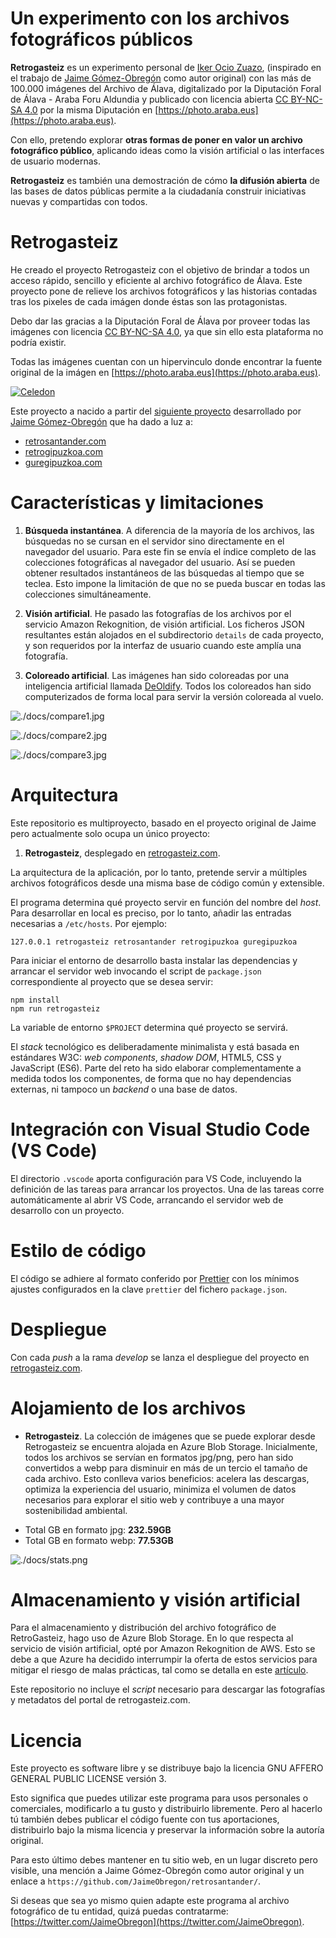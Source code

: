 # Un experimento con los archivos fotográficos públicos

**Retrogasteiz** es un experimento personal de [Iker Ocio Zuazo](https://ikerocio.com), (inspirado en el trabajo de [Jaime Gómez-Obregón](https://twitter.com/JaimeObregon) como autor original) con las más de 100.000 imágenes del Archivo de Álava, digitalizado por la Diputación Foral de Álava - Araba Foru Aldundia y publicado con licencia abierta [CC BY-NC-SA 4.0](https://creativecommons.org/licenses/by-nc-sa/4.0/deed.es) por la misma Diputación en [https://photo.araba.eus](https://photo.araba.eus).

Con ello, pretendo explorar **otras formas de poner en valor un archivo fotográfico público**, aplicando ideas como la visión artificial o las interfaces de usuario modernas.

**Retrogasteiz** es también una demostración de cómo **la difusión abierta** de las bases de datos públicas permite a la ciudadanía construir iniciativas nuevas y compartidas con todos.

# Retrogasteiz

He creado el proyecto Retrogasteiz con el objetivo de brindar a todos un acceso rápido, sencillo y eficiente al archivo fotográfico de Álava. Este proyecto pone de relieve los archivos fotográficos y las historias contadas tras los pixeles de cada imágen donde éstas son las protagonistas.

Debo dar las gracias a la Diputación Foral de Álava por proveer todas las imágenes con licencia [CC BY-NC-SA 4.0](https://creativecommons.org/licenses/by-nc-sa/4.0/deed.es), ya que sin ello esta plataforma no podría existir.

Todas las imágenes cuentan con un hipervinculo donde encontrar la fuente original de la imágen en [https://photo.araba.eus](https://photo.araba.eus).

[![Celedon](/httpdocs/retrogasteiz/poster.png)]()

Este proyecto a nacido a partir del [siguiente proyecto](https://github.com/JaimeObregon/retrosantander) desarrollado por [Jaime Gómez-Obregón](https://twitter.com/JaimeObregon) que ha dado a luz a:

- [retrosantander.com](https://retrosantander.com)
- [retrogipuzkoa.com](https://retrogipuzkoa.com)
- [guregipuzkoa.com](https://guregipuzkoa.com)

# Características y limitaciones

1. **Búsqueda instantánea**. A diferencia de la mayoría de los archivos, las búsquedas no se cursan en el servidor sino directamente en el navegador del usuario. Para este fin se envía el índice completo de las colecciones fotográficas al navegador del usuario. Así se pueden obtener resultados instantáneos de las búsquedas al tiempo que se teclea. Esto impone la limitación de que no se pueda buscar en todas las colecciones simultáneamente.

2. **Visión artificial**. He pasado las fotografías de los archivos por el servicio Amazon Rekognition, de visión artificial. Los ficheros JSON resultantes están alojados en el subdirectorio `details` de cada proyecto, y son requeridos por la interfaz de usuario cuando este amplía una fotografía.

3. **Coloreado artificial**. Las imágenes han sido coloreadas por una inteligencia artificial llamada [DeOldify](https://github.com/jantic/DeOldify). Todos los coloreados han sido computerizados de forma local para servir la versión coloreada al vuelo.

![./docs/compare1.jpg](./docs/compare1.jpg)

![./docs/compare2.jpg](./docs/compare2.jpg)

![./docs/compare3.jpg](./docs/compare3.jpg)

# Arquitectura

Este repositorio es multiproyecto, basado en el proyecto original de Jaime pero actualmente solo ocupa un único proyecto:

1. **Retrogasteiz**, desplegado en [retrogasteiz.com](https://retrogasteiz.com).

La arquitectura de la aplicación, por lo tanto, pretende servir a múltiples archivos fotográficos desde una misma base de código común y extensible.

El programa determina qué proyecto servir en función del nombre del _host_. Para desarrollar en local es preciso, por lo tanto, añadir las entradas necesarias a `/etc/hosts`. Por ejemplo:

```
127.0.0.1 retrogasteiz retrosantander retrogipuzkoa guregipuzkoa
```

Para iniciar el entorno de desarrollo basta instalar las dependencias y arrancar el servidor web invocando el script de `package.json` correspondiente al proyecto que se desea servir:

```console
npm install
npm run retrogasteiz
```

La variable de entorno `$PROJECT` determina qué proyecto se servirá.

El _stack_ tecnológico es deliberadamente minimalista y está basada en estándares W3C: _web components_, _shadow DOM_, HTML5, CSS y JavaScript (ES6). Parte del reto ha sido elaborar complementamente a medida todos los componentes, de forma que no hay dependencias externas, ni tampoco un _backend_ o una base de datos.

# Integración con Visual Studio Code (VS Code)

El directorio `.vscode` aporta configuración para VS Code, incluyendo la definición de las tareas para arrancar los proyectos. Una de las tareas corre automáticamente al abrir VS Code, arrancando el servidor web de desarrollo con un proyecto.

# Estilo de código

El código se adhiere al formato conferido por [Prettier](https://prettier.io) con los mínimos ajustes configurados en la clave `prettier` del fichero `package.json`.

# Despliegue

Con cada _push_ a la rama _develop_ se lanza el despliegue del proyecto en [retrogasteiz.com](https://retrogasteiz.com).

# Alojamiento de los archivos

- **Retrogasteiz**. La colección de imágenes que se puede explorar desde Retrogasteiz se encuentra alojada en Azure Blob Storage. Inicialmente, todos los archivos se servían en formatos jpg/png, pero han sido convertidos a webp para disminuir en más de un tercio el tamaño de cada archivo. Esto conlleva varios beneficios: acelera las descargas, optimiza la experiencia del usuario, minimiza el volumen de datos necesarios para explorar el sitio web y contribuye a una mayor sostenibilidad ambiental.

* Total GB en formato jpg: **232.59GB**
* Total GB en formato webp: **77.53GB**

![./docs/stats.png](./docs/stats.png)

# Almacenamiento y visión artificial

Para el almacenamiento y distribución del archivo fotográfico de RetroGasteiz, hago uso de Azure Blob Storage. En lo que respecta al servicio de visión artificial, opté por Amazon Rekognition de AWS. Esto se debe a que Azure ha decidido interrumpir la oferta de estos servicios para mitigar el riesgo de malas prácticas, tal como se detalla en este [artículo](https://azure.microsoft.com/es-es/blog/responsible-ai-investments-and-safeguards-for-facial-recognition/).

Este repositorio no incluye el _script_ necesario para descargar las fotografías y metadatos del portal de retrogasteiz.com.

# Licencia

Este proyecto es software libre y se distribuye bajo la licencia GNU AFFERO GENERAL PUBLIC LICENSE versión 3.

Esto significa que puedes utilizar este programa para usos personales o comerciales, modificarlo a tu gusto y distribuirlo libremente. Pero al hacerlo tú también debes publicar el código fuente con tus aportaciones, distribuirlo bajo la misma licencia y preservar la información sobre la autoría original.

Para esto último debes mantener en tu sitio web, en un lugar discreto pero visible, una mención a Jaime Gómez-Obregón como autor original y un enlace a `https://github.com/JaimeObregon/retrosantander/`.

Si deseas que sea yo mismo quien adapte este programa al archivo fotográfico de tu entidad, quizá puedas contratarme: [https://twitter.com/JaimeObregon](https://twitter.com/JaimeObregon).
